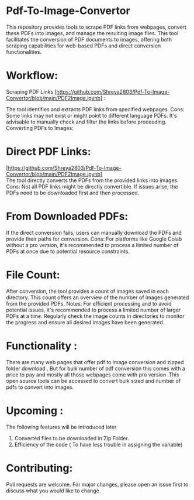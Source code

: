 # Pdf-To-Image-Convertor
This repository provides tools to scrape PDF links from webpages, convert these PDFs into images, and manage the resulting image files.
This tool facilitates the conversion of PDF documents to images, offering both scraping capabilities for web-based PDFs and direct conversion functionalities.

# Workflow:
Scraping PDF Links [https://github.com/Shreya2803/Pdf-To-Image-Convertor/blob/main/PDF2Image.ipynb] :

The tool identifies and extracts PDF links from specified webpages.
Cons: Some links may not exist or might point to different language PDFs. It's advisable to manually check and filter the links before proceeding.
Converting PDFs to Images:

# Direct PDF Links: 
[https://github.com/Shreya2803/Pdf-To-Image-Convertor/blob/main/PDF2Image.ipynb]
<br>
The tool directly converts the PDFs from the provided links into images.
Cons: Not all PDF links might be directly convertible. If issues arise, the PDFs need to be downloaded first and then processed.
# From Downloaded PDFs:
If the direct conversion fails, users can manually download the PDFs and provide their paths for conversion.
Cons: For platforms like Google Colab without a pro version, it's recommended to process a limited number of PDFs at once due to potential resource constraints.
# File Count:

After conversion, the tool provides a count of images saved in each directory. This count offers an overview of the number of images generated from the provided PDFs.
Notes:
For efficient processing and to avoid potential issues, it's recommended to process a limited number of larger PDFs at a time.
Regularly check the image counts in directories to monitor the progress and ensure all desired images have been generated.
# Functionality :
There are many web pages that offer pdf to image conversion and zipped folder download . But for bulk number of pdf conversion this comes with a price to pay and mostly all those webpages come with pro version .This open source tools can be accessed to convert bulk sized and number of pdfs to convert into images.
# Upcoming : 
The following features will be introduced later
1) Converted files to be  downloaded in Zip Folder.
2) Efficiency of the code ( To have less trouble in assigning the variable)

# Contributing:
Pull requests are welcome. For major changes, please open an issue first to discuss what you would like to change.
